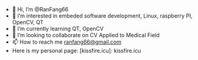 - 👋 Hi, I’m @RanFang66
- 👀 I’m interested in embeded software development, Linux, raspberry PI, OpenCV, QT
- 🌱 I’m currently learning QT, OpenCV
- 💞️ I’m looking to collaborate on CV Applied to Medical Field
- 📫 How to reach me ranfang66@gmail.com
- Here is my personal page: [kissfire.icu]: kissfire.icu

<!---
RanFang66/RanFang66 is a ✨ special ✨ repository because its `README.md` (this file) appears on your GitHub profile.
You can click the Preview link to take a look at your changes.
--->
